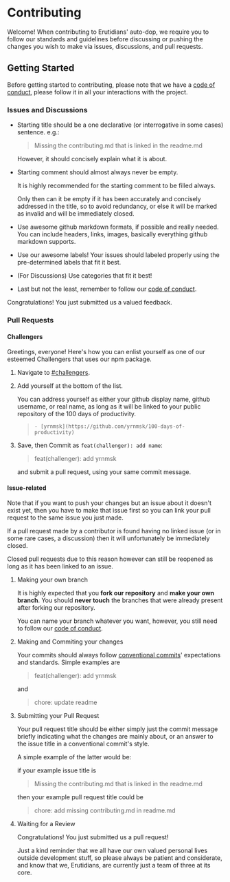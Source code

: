 # Contributing

Welcome! When contributing to Erutidians' auto-dop, we require you to follow our standards and guidelines before discussing or pushing the changes you wish to make via issues, discussions, and pull requests.

## Getting Started

Before getting started to contributing, please note that we have a [code of conduct](./CODE_OF_CONDUCT.md), please follow it in all your interactions with the project.

### Issues and Discussions

- Starting title should be a one declarative (or interrogative in some cases) sentence. e.g.:

  > Missing the contributing.md that is linked in the readme.md

  However, it should concisely explain what it is about.

- Starting comment should almost always never be empty.

  It is highly recommended for the starting comment to be filled always.

  Only then can it be empty if it has been accurately and concisely addressed in the title, so to avoid redundancy, or else it will be marked as invalid and will be immediately closed.

- Use awesome github markdown formats, if possible and really needed. You can include headers, links, images, basically everything github markdown supports.
- Use our awesome labels! Your issues should labeled properly using the pre-determined labels that fit it best.
- (For Discussions) Use categories that fit it best!
- Last but not the least, remember to follow our [code of conduct](./CODE_OF_CONDUCT.md).

Congratulations! You just submitted us a valued feedback.

### Pull Requests

#### Challengers

Greetings, everyone! Here's how you can enlist yourself as one of our esteemed Challengers that uses our npm package.

1. Navigate to [#challengers](./README.md#challengers).
2. Add yourself at the bottom of the list.

   You can address yourself as either your github display name, github username, or real name, as long as it will be linked to your public repository of the 100 days of productivity.

   > `- [yrnmsk](https://github.com/yrnmsk/100-days-of-productivity)`

3. Save, then Commit as `feat(challenger): add name`:

   > feat(challenger): add yrnmsk

   and submit a pull request, using your same commit message.

#### Issue-related

Note that if you want to push your changes but an issue about it doesn't exist yet, then you have to make that issue first so you can link your pull request to the same issue you just made.

If a pull request made by a contributor is found having no linked issue (or in some rare cases, a discussion) then it will unfortunately be immediately closed.

Closed pull requests due to this reason however can still be reopened as long as it has been linked to an issue.

1. Making your own branch

   It is highly expected that you **fork our repository** and **make your own branch**. You should **never touch** the branches that were already present after forking our repository.

   You can name your branch whatever you want, however, you still need to follow our [code of conduct](./CODE_OF_CONDUCT.md).

2. Making and Commiting your changes

   Your commits should always follow [conventional commits](https://conventionalcommits.org/en/v1.0.0)' expectations and standards. Simple examples are

   > feat(challenger): add yrnmsk

   and

   > chore: update readme

3. Submitting your Pull Request

   Your pull request title should be either simply just the commit message briefly indicating what the changes are mainly about, or an answer to the issue title in a conventional commit's style.

   A simple example of the latter would be:

   if your example issue title is

   > Missing the contributing.md that is linked in the readme.md

   then your example pull request title could be

   > chore: add missing contributing.md in readme.md

4. Waiting for a Review

   Congratulations! You just submitted us a pull request!

   Just a kind reminder that we all have our own valued personal lives outside development stuff, so please always be patient and considerate, and know that we, Erutidians, are currently just a team of three at its core.
